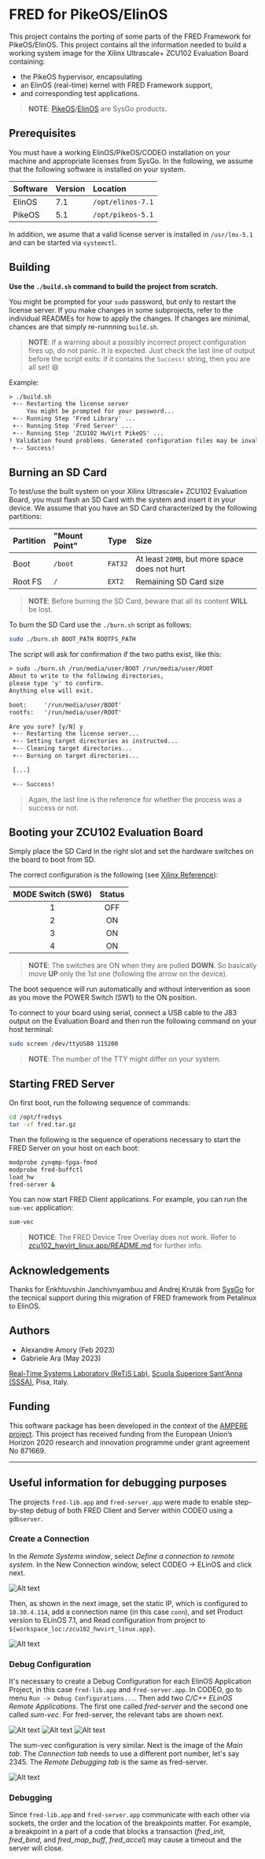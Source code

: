 # FRED for PikeOS/ElinOS

This project contains the porting of some parts of the FRED Framework for
PikeOS/ElinOS. This project contains all the information needed to build a
working system image for the Xilinx Ultrascale+ ZCU102 Evaluation Board
containing:

- the PikeOS hypervisor, encapsulating
- an ElinOS (real-time) kernel with FRED Framework support,
- and corresponding test applications.

> **NOTE**:
> [PikeOS](https://www.sysgo.com/pikeos)/[ElinOS](https://www.sysgo.com/elinos)
> are SysGo products.

## Prerequisites

You must have a working ElinOS/PikeOS/CODEO installation on your machine
and appropriate licenses from SysGo. In the following, we assume that the
following software is installed on your system.

| Software | Version | Location          |
| :------- | :------ | :---------------- |
| ElinOS   | 7.1     | `/opt/elinos-7.1` |
| PikeOS   | 5.1     | `/opt/pikeos-5.1` |

In addition, we asume that a valid license server is installed in
`/usr/lmx-5.1` and can be started via `systemctl`.

## Building

**Use the `./build.sh` command to build the project from scratch.**

You might be prompted for your `sudo` password, but only to restart the
license server. If you make changes in some subprojects, refer to the
individual READMEs for how to apply the changes. If changes are minimal,
chances are that simply re-runnning `build.sh`.

> **NOTE**: If a warning about a possibly incorrect project configuration
> fires up, do not panic. It is expected. Just check the last line of
> output before the script exits: if it contains the `Success!` string,
> then you are all set! :smile:

Example:

```txt
> ./build.sh
 +-- Restarting the license server
     You might be prompted for your password...
 +-- Running Step 'Fred Library' ...
 +-- Running Step 'Fred Server' ...
 +-- Running Step 'ZCU102 HwVirt PikeOS' ...
! Validation found problems. Generated configuration files may be invalid. Call --validate in non-interactive mode to get more information about the problems.
 +-- Success!
```

## Burning an SD Card

To test/use the built system on your Xilinx Ultrascale+ ZCU102 Evaluation
Board, you must flash an SD Card with the system and insert it in your
device. We assume that you have an SD Card characterized by the following
partitions:

| Partition | "Mount Point" | Type    | Size                                          |
| :-------- | :------------ | :------ | :-------------------------------------------- |
| Boot      | `/boot`       | `FAT32` | At least `20MB`, but more space does not hurt |
| Root FS   | `/`           | `EXT2`  | Remaining SD Card size                        |

> **NOTE**: Before burning the SD Card, beware that all its content
> **WILL** be lost.

To burn the SD Card use the `./burn.sh` script as follows:

```bash
sudo ./burn.sh BOOT_PATH ROOTFS_PATH
```

The script will ask for confirmation if the two paths exist, like this:

```txt
> sudo ./burn.sh /run/media/user/BOOT /run/media/user/ROOT
About to write to the following directories,
please type 'y' to confirm.
Anything else will exit.

boot:     '/run/media/user/BOOT'
rootfs:   '/run/media/user/ROOT'

Are you sure? [y/N] y
 +-- Restarting the license server...
 +-- Setting target directories as instructed...
 +-- Cleaning target directories...
 +-- Burning on target directories...

 [...]

 +-- Success!
```

> Again, the last line is the reference for whether the process was a
> success or not.

## Booting your ZCU102 Evaluation Board

Simply place the SD Card in the right slot and set the hardware switches on
the board to boot from SD.

The correct configuration is the following (see [Xilinx
Reference](https://support.xilinx.com/s/article/68682?language=en_US)):

| MODE Switch (SW6) | Status |
| :---------------: | :----: |
|         1         |  OFF   |
|         2         |   ON   |
|         3         |   ON   |
|         4         |   ON   |

> **NOTE**: The switches are ON when they are pulled **DOWN**. So basically
> move **UP** only the 1st one (following the arrow on the device).

The boot sequence will run automatically and without intervention as soon
as you move the POWER Switch (SW1) to the ON position.

To connect to your board using serial, connect a USB cable to the J83
output on the Evaluation Board and then run the following command on your
host terminal:

```bash
sudo screen /dev/ttyUSB0 115200
```

> **NOTE**: The number of the TTY might differ on your system.

## Starting FRED Server

On first boot, run the following sequence of commands:

```bash
cd /opt/fredsys
tar -xf fred.tar.gz
```

Then the following is the sequence of operations necessary to start the
FRED Server on your host on each boot:

```bash
modprobe zynqmp-fpga-fmod
modprobe fred-buffctl
load_hw
fred-server &
```

You can now start FRED Client applications. For example, you can run the
`sum-vec` application:

```bash
sum-vec
```

> **NOTICE**: The FRED Device Tree Overlay does not work. Refer to
> [zcu102_hwvirt_linux.app/README.md](zcu102_hwvirt_linux.app/README.md)
> for further info.

## Acknowledgements

Thanks for Enkhtuvshin Janchivnyambuu and Andrej Kruták from
[SysGo](https://www.sysgo.com) for the tecnical support during this
migration of FRED framework from Petalinux to ElinOS.

## Authors

- Alexandre Amory (Feb 2023)
- Gabriele Ara (May 2023)

[Real-Time Systems Laboratory (ReTiS Lab)](https://retis.santannapisa.it/),
[Scuola Superiore Sant'Anna (SSSA)](https://www.santannapisa.it/), Pisa,
Italy.

## Funding

This software package has been developed in the context of the [AMPERE
project](https://ampere-euproject.eu/). This project has received funding
from the European Union’s Horizon 2020 research and innovation programme
under grant agreement No 871669.

<!--
## Testing FRED with Device Tree Overlay

Device tree overlay is currently not working, but this was supposed to be
the flow to apply the overlay during Linux execution.

```
$ modprobe fred-buffctl
$ modprobe zynqmp-fpga-fmod
$ mkdir -p /lib/firmware
$ cp /opt/fredsys/dart_fred/bits/static.bin /lib/firmware/
$ cp /opt/fredsys/static.dtbo /lib/firmware/
$ mount -t configfs none /sys/kernel/config
$ mkdir -p /sys/kernel/config/device-tree/overlays/fred-static
$ echo 0 > /sys/class/fpga_manager/fpga0/flags
$ echo -n "static.dtbo" > /sys/kernel/config/device-tree/overlays/fred-static/path
        crash at this point !!!
```

Make sure the device tree was generated with symbols included. This is not
the defaut behaviour of ELinos, but the rule `boot` in
`zcu102_hwvirt_linux.app/Makefile` has this command to make it happen:

```
make -C $(ELINOS_PROJECT)/linux ARCH=arm64 CROSS_COMPILE=$(CROSS_COMPILE) -j${ELINOS_MAKE_NUM_JOBS} $(DTB_FILE) DTC_FLAGS=-@
```

Finally, when testing the device tree feature, make sure that the current
device tree does not already has `slot0` and `pr_decoupler0` defined.

## Testing FRED with Fixed Device Tree

Since device tree overlay is not working, this is the current workaround to
add the FPGA configuration in Linux image building time.

```
modprobe fred-buffctl
modprobe zynqmp-fpga-fmod
mkdir -p /lib/firmware
cp /opt/fredsys/dart_fred/bits/static.bin /lib/firmware/
echo 0 > /sys/class/fpga_manager/fpga0/flags
cd /opt/fredsys
tar -xzf fred.tar.gz .
fred-server &
sum-vec
```

These commands lauch FRED device drivers, set the bitstream, launch the
server and the sum-vec example application.
-->

___________________________________________________________________________

## Useful information for debugging purposes

The projects `fred-lib.app` and `fred-server.app` were made to enable
step-by-step debug of both FRED Client and Server within CODEO using a
`gdbserver`.

### Create a Connection

In the *Remote Systems window*, select *Define a connection to remote
system*. In the New Connection window, select CODEO -> ELinOS and click
next.

![Alt text](./images/remote-systems-window.png "Remote system window")

Then, as shown in the next image, set the static IP, which is configured to
`10.30.4.114`, add a connection name (in this case `conn`), and set Product
version to ELinOS 7.1, and Read configuration from project to
`${workspace_loc:/zcu102_hwvirt_linux.app}`.

![Alt text](./images/remote-elinos-connection.png "Remote ELinOS connection
window")


### Debug Configuration

It's necessary to create a Debug Configuration for each ElinOS Application
Project, in this case `fred-lib.app` and `fred-server.app`. In CODEO, go to
menu `Run -> Debug Configurations...`. Then add two *C/C++ ELinOS Remote
Applications*. The first one called *fred-server* and the second one called
*sum-vec*. For  fred-server, the relevant tabs are shown next.


![Alt text](./images/fred-server-dbg-main-tab.png "fred-server Main tab")
![Alt text](./images/fred-server-dbg-connection-tab.png "fred-server
Connection tab") ![Alt text](./images/fred-server-dbg-remote-dbg-tab.png
"fred-server Remote Debugging tab")


The sum-vec configuration is very similar. Next is the image of the *Main
tab*. The *Connection tab* needs to use a different port number, let's say
2345. The *Remote Debugging tab* is the same as fred-server.

![Alt text](./images/sum-vec-dbg-main-tab.png "sum-vec Main tab")


### Debugging

Since `fred-lib.app` and `fred-server.app` communicate with each other via
sockets, the order and the location of the breakpoints matter. For example,
a breakpoint in a part of a code that blocks a transaction (*fred_init*,
*fred_bind*, and *fred_map_buff*, *fred_accel*) may cause a timeout and the
server will close.

<!--
### Current error

Currently, fred-server is crashing in the part of the code where the
partial bitstream is copied to the fpga-mrg-fmod driver. To reproduce the
error, the server is waiting requests. The client starts its initialization
with *fred_init*, *fred_bind*, and *fred_map_buff*. All goes well so far.
When the client call fred_accel, it causes this cals stack to be generated
from the server side:

#### UIO activation

```
decoup_drv_xil_decouple_() at decoup_drv_xil.c:36 0x5555551b34    
decoup_drv_decouple() at decoup_drv.h:35 0x555555aa5c 
slot_prepare_for_rcfg() at slot.h:147 0x555555ad68    
start_rcfg_() at scheduler_fred.c:117 0x555555b4fc    
push_req_fri_queue_() at scheduler_fred.c:168 0x555555b72c  
sched_fred_push_accel_req_() at scheduler_fred.c:273 0x555555bb74 
scheduler_push_accel_req() at scheduler.h:45 0x555555d410   
process_msg_() at sw_task_client.c:250 0x555555de20   
handle_event_() at sw_task_client.c:349 0x555555e12c  
event_handler_handle_event() at event_handler.h:74 0x5555559b68   
reactor_event_loop() at reactor_epoll.c:185 0x555555a100    
fred_sys_run() at fred_sys.c:512 0x5555555c28   
main() at main.c:54 0x5555551b14    
```

in the function *decoup_drv_xil_decouple_*:

```
base_addr = uio_get_base_addr(xil_dev_drv->uio_dev);
REG_WRITE(base_addr, 0, 1);    <=== ERROR is fired here
```

*base_addr* has value 0x7ff7e37000.

This address is related to a device manually added into the device tree
(called pr_decoupler_p0_s0), representing part of the hw design. It is
bound to *uio1*. Here is it's stack trace when the UIO1 is read.

#### UIO (pr_decoupler_p0_s0 - uio1) initialization.

```
uio_dev_init() at uio_drv.c:132 0x55555535d4    
slot_drv_master_init() at slot_drv_master.c:209 0x5555552e3c      
slot_init() at slot.c:120 0x555555cd3c    
build_partitions_() at sys_layout.c:102 0x555555ec78  
sys_layout_init() at sys_layout.c:300 0x555555f5bc    
init_base_sys_() at fred_sys.c:96 0x5555554e98  
init_normal_mode_() at fred_sys.c:171 0x55555550b8    
fred_sys_init() at fred_sys.c:466 0x5555555ac8  
main() at main.c:49 0x5555551af4    
```

In the end of function `uio_dev_init`, the following mmap allocates the
0x7ff7e37000 address.

```
   // Map into the process memory space
    (*uio_dev)->map_base = (uintptr_t)mmap( NULL, (*uio_dev)->regs_size,
                                            PROT_READ | PROT_WRITE, MAP_SHARED,
                                            (*uio_dev)->uio_fd, 0 * getpagesize());
    if (!(*uio_dev)->map_base) {
        ERROR_PRINT("uio_drv: unable to mmap UIO device: %s\n", dev_name);
        close((*uio_dev)->uio_fd);
        free(*uio_dev);
        return -2;
    }
```

*(*uio_dev)->map_base* is 0x7ff7e37000. This is where the memory region
that fails later is generated.

And this is the error message raised before ELinOS crashes.

```
#### HM EVENT in 22.4 "Linux-DTB"."guest core 3":
#### type=0x0 P4_HM_TYPE_UINT, id=0xa0000
#### msg="[P4HWVIRT_E_MNG_CPU_IOACCESS]: Guest tried to access data at invalid address"
#### lvl=0x1 P4_HM_LEVEL_PARTITION, dom=0x8 USER, code=0x0
#### pac=0x0 P4_HM_PAC_IDLE, mac=0x1 P4_HM_MAC_SHUTDOWN
#### pnotify=0x0, mnotify=0x0
```

Looking at this msg *msg="[P4HWVIRT_E_MNG_CPU_IOACCESS]: Guest tried to
access data at invalid address"*. It seem to be PikeOS that it blocking
this mem access. If so, how can we enable this mem access ?

-->
